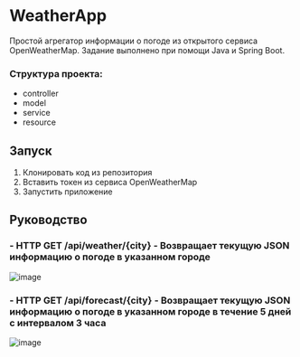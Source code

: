 # WeatherApp
Простой агрегатор информации о погоде из открытого сервиса OpenWeatherMap. 
Задание выполнено при помощи Java и Spring Boot.  

### Структура проекта:  
- controller
- model
- service  
- resource

## Запуск
1. Клонировать код из репозитория
2. Вставить токен из сервиса OpenWeatherMap
3. Запустить приложение

## Руководство  
### - HTTP GET /api/weather/{city} - Возвращает текущую JSON информацию о погоде в указанном городе  
  
![image](https://github.com/Comrade1l/WeatherApp/assets/110826937/37149f05-1f63-47d2-a857-4791cbd3292f)  
### - HTTP GET /api/forecast/{city} - Возвращает текущую JSON информацию о погоде в указанном городе в течение 5 дней с интервалом 3 часа
  
![image](https://github.com/Comrade1l/WeatherApp/assets/110826937/28073e5d-efe2-468b-9a1b-4c9c46f5411e)



